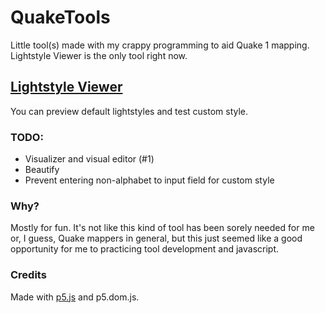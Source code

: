 # QuakeTools

Little tool(s) made with my crappy programming to aid Quake 1 mapping. Lightstyle Viewer is the only tool right now.

## [Lightstyle Viewer](https://ronroniv.github.io/QuakeTools/lightstyle_viewer/)
You can preview default lightstyles and test custom style.

### TODO:
* Visualizer and visual editor (#1)
* Beautify
* Prevent entering non-alphabet to input field for custom style

### Why?
Mostly for fun. It's not like this kind of tool has been sorely needed for me or, I guess, Quake mappers in general, but this just seemed like a good opportunity for me to practicing tool development and javascript.

### Credits
Made with [p5.js](https://p5js.org/) and p5.dom.js.
